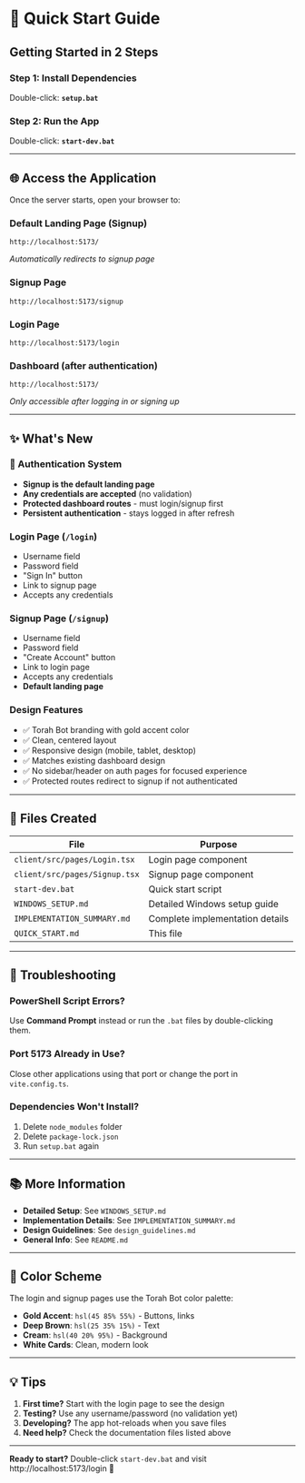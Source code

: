# 🚀 Quick Start Guide

## Getting Started in 2 Steps

### Step 1: Install Dependencies
Double-click: **`setup.bat`**

### Step 2: Run the App
Double-click: **`start-dev.bat`**

---

## 🌐 Access the Application

Once the server starts, open your browser to:

### **Default Landing Page (Signup)**
```
http://localhost:5173/
```
*Automatically redirects to signup page*

### **Signup Page**
```
http://localhost:5173/signup
```

### **Login Page**
```
http://localhost:5173/login
```

### **Dashboard** (after authentication)
```
http://localhost:5173/
```
*Only accessible after logging in or signing up*

---

## ✨ What's New

### 🔐 Authentication System
- **Signup is the default landing page**
- **Any credentials are accepted** (no validation)
- **Protected dashboard routes** - must login/signup first
- **Persistent authentication** - stays logged in after refresh

### Login Page (`/login`)
- Username field
- Password field
- "Sign In" button
- Link to signup page
- Accepts any credentials

### Signup Page (`/signup`)
- Username field
- Password field
- "Create Account" button
- Link to login page
- Accepts any credentials
- **Default landing page**

### Design Features
- ✅ Torah Bot branding with gold accent color
- ✅ Clean, centered layout
- ✅ Responsive design (mobile, tablet, desktop)
- ✅ Matches existing dashboard design
- ✅ No sidebar/header on auth pages for focused experience
- ✅ Protected routes redirect to signup if not authenticated

---

## 📁 Files Created

| File | Purpose |
|------|---------|
| `client/src/pages/Login.tsx` | Login page component |
| `client/src/pages/Signup.tsx` | Signup page component |
| `start-dev.bat` | Quick start script |
| `WINDOWS_SETUP.md` | Detailed Windows setup guide |
| `IMPLEMENTATION_SUMMARY.md` | Complete implementation details |
| `QUICK_START.md` | This file |

---

## 🔧 Troubleshooting

### PowerShell Script Errors?
Use **Command Prompt** instead or run the `.bat` files by double-clicking them.

### Port 5173 Already in Use?
Close other applications using that port or change the port in `vite.config.ts`.

### Dependencies Won't Install?
1. Delete `node_modules` folder
2. Delete `package-lock.json`
3. Run `setup.bat` again

---

## 📚 More Information

- **Detailed Setup**: See `WINDOWS_SETUP.md`
- **Implementation Details**: See `IMPLEMENTATION_SUMMARY.md`
- **Design Guidelines**: See `design_guidelines.md`
- **General Info**: See `README.md`

---

## 🎨 Color Scheme

The login and signup pages use the Torah Bot color palette:

- **Gold Accent**: `hsl(45 85% 55%)` - Buttons, links
- **Deep Brown**: `hsl(25 35% 15%)` - Text
- **Cream**: `hsl(40 20% 95%)` - Background
- **White Cards**: Clean, modern look

---

## 💡 Tips

1. **First time?** Start with the login page to see the design
2. **Testing?** Use any username/password (no validation yet)
3. **Developing?** The app hot-reloads when you save files
4. **Need help?** Check the documentation files listed above

---

**Ready to start?** Double-click `start-dev.bat` and visit http://localhost:5173/login 🎉
